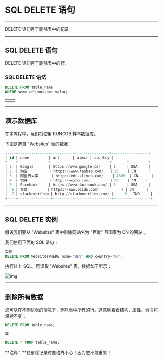 # SQL DELETE 语句

------

DELETE 语句用于删除表中的记录。

------

## SQL DELETE 语句

DELETE 语句用于删除表中的行。

### SQL DELETE 语法

```sql
DELETE FROM table_name
WHERE some_column=some_value;
```

|      |      |
| ---- | ---- |
|      |      |

------

## 演示数据库

在本教程中，我们将使用 RUNOOB 样本数据库。

下面是选自 "Websites" 表的数据：

```sql
+----+--------------+---------------------------+-------+---------+
| id | name         | url      | alexa | country |
+----+--------------+---------------------------+-------+---------+
| 1  | Google       | https://www.google.cm/    | 1     | USA     |
| 2  | 淘宝          | https://www.taobao.com/   | 13    | CN      |
| 3  | 阿里云大学      | http://edu.aliyun.com/    | 4689  | CN      |
| 4  | 微博          | http://weibo.com/         | 20    | CN    |
| 5  | Facebook     | https://www.facebook.com/ | 3     | USA     |
|  6 | 百度         | https://www.baidu.com/    |     4 | CN      |
|  7 | stackoverflow | http://stackoverflow.com/ |     0 | IND     |
+----+---------------+---------------------------+-------+---------+
```

 

------

## SQL DELETE 实例

假设我们要从 "Websites" 表中删除网站名为 "百度" 且国家为 CN 的网站 。

我们使用下面的 SQL 语句：

```sql
实例
DELETE FROM WebsitesWHERE name='百度' AND country='CN';
```

执行以上 SQL，再读取 "Websites" 表，数据如下所示：

![img](https://edu.aliyun.com/files/course/2017/09-24/011109d5b9e0053950.jpg)

------

## 删除所有数据

您可以在不删除表的情况下，删除表中所有的行。这意味着表结构、属性、索引将保持不变：

```sql
DELETE FROM table_name;

或

DELETE * FROM table_name;
```

**注释：**在删除记录时要格外小心！因为您不能重来！

